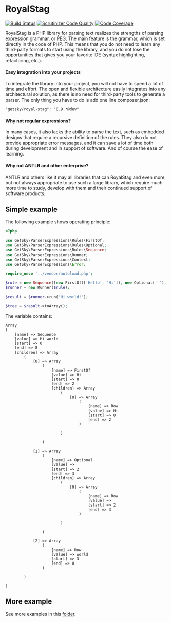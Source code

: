 RoyalStag
=========
[![Build Status](https://travis-ci.org/JimmDiGrizli/RoyalStag.svg)](https://travis-ci.org/JimmDiGrizli/RoyalStag)
[![Scrutinizer Code Quality](https://scrutinizer-ci.com/g/JimmDiGrizli/RoyalStag/badges/quality-score.png?b=develop)](https://scrutinizer-ci.com/g/JimmDiGrizli/RoyalStag/?branch=develop)
[![Code Coverage](https://scrutinizer-ci.com/g/JimmDiGrizli/RoyalStag/badges/coverage.png?b=develop)](https://scrutinizer-ci.com/g/JimmDiGrizli/RoyalStag/?branch=develop)

RoyalStag is a PHP library for parsing text realizes the strengths of parsing expression grammar, or [PEG](http://en.wikipedia.org/wiki/Parsing_expression_grammar "Parsing expression grammar"). The main feature is the grammar, which is set directly in the code of PHP. This means that you do not need to learn any third-party formats to start using the library, and you do not lose the opportunities that gives you your favorite IDE (syntax highlighting, refactoring, etc.).

#### Easy integration into your projects

To integrate the library into your project, you will not have to spend a lot of time and effort. The open and flexible architecture easily integrates into any architectural solution, as there is no need for third-party tools to generate a parser. The only thing you have to do is add one line composer.json:

```
"getsky/royal-stag": "0.9.*@dev"
```


#### Why not regular expressions?

In many cases, it also lacks the ability to parse the text, such as embedded designs that require a recursive definition of the rules. They also do not provide appropriate error messages, and it can save a lot of time both during development and in support of software. And of course the ease of learning.


#### Why not ANTLR and other enterprise?

ANTLR and others like it may all libraries that can RoyalStag and even more, but not always appropriate to use such a large library, which require much more time to study, develop with them and their continued support of software products.

Simple example
--------------
The following example shows operating principle:

```php
<?php

use GetSky\ParserExpressions\Rules\FirstOf;
use GetSky\ParserExpressions\Rules\Optional;
use GetSky\ParserExpressions\Rules\Sequence;
use GetSky\ParserExpressions\Runner;
use GetSky\ParserExpressions\Context;
use GetSky\ParserExpressions\Error;

require_once '../vendor/autoload.php';

$rule = new Sequence([new FirstOf(['Hello', 'Hi']), new Optional(' '), 'world']);
$runner = new Runner($rule);

$result = $runner->run('Hi world!');

$tree = $result->toArray();
```
The variable contains:
```
Array
(
    [name] => Sequence
    [value] => Hi world
    [start] => 0
    [end] => 8
    [children] => Array
        (
            [0] => Array
                (
                    [name] => FirstOf
                    [value] => Hi
                    [start] => 0
                    [end] => 2
                    [children] => Array
                        (
                            [0] => Array
                                (
                                    [name] => Row
                                    [value] => Hi
                                    [start] => 0
                                    [end] => 2
                                )

                        )

                )

            [1] => Array
                (
                    [name] => Optional
                    [value] =>
                    [start] => 2
                    [end] => 3
                    [children] => Array
                        (
                            [0] => Array
                                (
                                    [name] => Row
                                    [value] =>
                                    [start] => 2
                                    [end] => 3
                                )

                        )

                )

            [2] => Array
                (
                    [name] => Row
                    [value] => world
                    [start] => 3
                    [end] => 8
                )

        )

)
```

More example
------------
See more examples in this [folder](https://github.com/JimmDiGrizli/RoyalStag/tree/develop/example).


